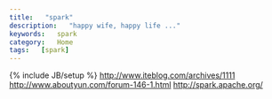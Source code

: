 ```yaml
---
title:   "spark"
description:   "happy wife, happy life ..."
keywords:   spark
category:   Home
tags:   [spark] 
---
```



{% include JB/setup %}
http://www.iteblog.com/archives/1111
http://www.aboutyun.com/forum-146-1.html
http://spark.apache.org/
